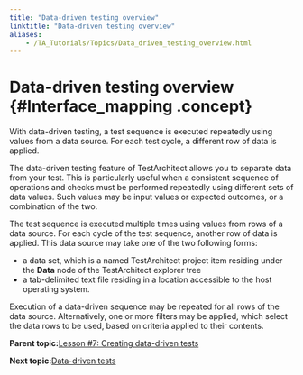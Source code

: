 ```yaml
--- 
title: "Data-driven testing overview"
linktitle: "Data-driven testing overview"
aliases: 
    - /TA_Tutorials/Topics/Data_driven_testing_overview.html
---
```

# Data-driven testing overview {#Interface_mapping .concept}

With data-driven testing, a test sequence is executed repeatedly using values from a data source. For each test cycle, a different row of data is applied.

The data-driven testing feature of TestArchitect allows you to separate data from your test. This is particularly useful when a consistent sequence of operations and checks must be performed repeatedly using different sets of data values. Such values may be input values or expected outcomes, or a combination of the two.

The test sequence is executed multiple times using values from rows of a data source. For each cycle of the test sequence, another row of data is applied. This data source may take one of the two following forms:

-   a data set, which is a named TestArchitect project item residing under the **Data** node of the TestArchitect explorer tree
-   a tab-delimited text file residing in a location accessible to the host operating system.

Execution of a data-driven sequence may be repeated for all rows of the data source. Alternatively, one or more filters may be applied, which select the data rows to be used, based on criteria applied to their contents.

**Parent topic:**[Lesson \#7: Creating data-driven tests](../../TA_Tutorials/Topics/Tutorial_Creating_data-driven_tests.html)

**Next topic:**[Data-driven tests](../../TA_Tutorials/Topics/Data-driven_tests.html)

